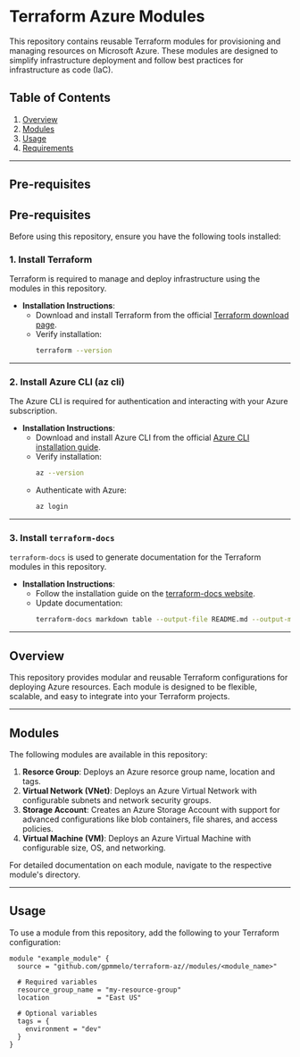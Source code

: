 # Terraform Azure Modules

This repository contains reusable Terraform modules for provisioning and managing resources on Microsoft Azure. These modules are designed to simplify infrastructure deployment and follow best practices for infrastructure as code (IaC).

## Table of Contents

1. [Overview](#overview)
2. [Modules](#modules)
3. [Usage](#usage)
4. [Requirements](#requirements)

---
## Pre-requisites

## Pre-requisites

Before using this repository, ensure you have the following tools installed:

### 1. Install Terraform

Terraform is required to manage and deploy infrastructure using the modules in this repository.

- **Installation Instructions**:
  - Download and install Terraform from the official [Terraform download page](https://www.terraform.io/downloads.html).
  - Verify installation:
    ```bash
    terraform --version
    ```

---

### 2. Install Azure CLI (az cli)

The Azure CLI is required for authentication and interacting with your Azure subscription.

- **Installation Instructions**:
  - Download and install Azure CLI from the official [Azure CLI installation guide](https://docs.microsoft.com/en-us/cli/azure/install-azure-cli).
  - Verify installation:
    ```bash
    az --version
    ```
  - Authenticate with Azure:
    ```bash
    az login
    ```

---

### 3. Install `terraform-docs`

`terraform-docs` is used to generate documentation for the Terraform modules in this repository.

- **Installation Instructions**:
  - Follow the installation guide on the [terraform-docs website](https://terraform-docs.io/user-guide/installation/).
  - Update documentation:
    ```bash
    terraform-docs markdown table --output-file README.md --output-mode inject .
    ```

---
## Overview

This repository provides modular and reusable Terraform configurations for deploying Azure resources. Each module is designed to be flexible, scalable, and easy to integrate into your Terraform projects.

---

## Modules

The following modules are available in this repository:

1. **Resorce Group**: Deploys an Azure resorce group name, location and tags. 
2. **Virtual Network (VNet)**: Deploys an Azure Virtual Network with configurable subnets and network security groups.
3. **Storage Account**: Creates an Azure Storage Account with support for advanced configurations like blob containers, file shares, and access policies.
4. **Virtual Machine (VM)**: Deploys an Azure Virtual Machine with configurable size, OS, and networking.

For detailed documentation on each module, navigate to the respective module's directory.

---

## Usage

To use a module from this repository, add the following to your Terraform configuration:

```hcl
module "example_module" {
  source = "github.com/gpmmelo/terraform-az//modules/<module_name>"

  # Required variables
  resource_group_name = "my-resource-group"
  location            = "East US"

  # Optional variables
  tags = {
    environment = "dev"
  }
}
